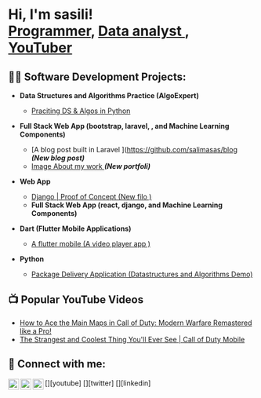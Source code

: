 <h1>Hi, I'm sasili! <br/><a href="https://github.com/salimansas">Programmer</a>, <a href="https://www.linkedin.com/in/salimansas2017/"> Data analyst </a>, <a href="https://www.youtube.com/@wins_Signature">YouTuber</a></h1>

<h2>👨‍💻 Software Development Projects:</h2>

- <b>Data Structures and Algorithms Practice (AlgoExpert)</b>
  - [Praciting DS & Algos in Python](https://github.com/salimansas/Algorithms-Practice)
  
- <b>Full Stack Web App (bootstrap, laravel, , and Machine Learning Components)</b>
  - [A blog post built in Laravel ](https://github.com/salimasas/blog <b><i>(New blog post)</b></i>
  - [Image About my work ](https://github.com/Salimansas/New-portofoli) <b><i>(New portfoli)</b></i>
  
- <b>Web App</b>
  - [Django | Proof of Concept (New filo )](https://github.com/salimansas/New)
  - <b>Full Stack Web App (react, django, and Machine Learning Components)</b>
  
- <b>Dart (Flutter Mobile Applications)</b>
  - [A flutter mobile (A video player app )](https://github.com/salimansas/flutterjojo)
 
- <b>Python</b>
  - [Package Delivery Application (Datastructures and Algorithms Demo)](https://github.com/salimansas/Python-Pathfinding-Algorithm)

<h2>📺 Popular YouTube Videos</h2>

- [How to Ace the Main Maps in Call of Duty: Modern Warfare Remastered like a Pro!](https://www.youtube.com/watch?v=905JCsvEz3Q)
- [The Strangest and Coolest Thing You'll Ever See | Call of Duty Mobile](https://www.youtube.com/watch?v=D5b4OKiZTq8)



<h2> 🤳 Connect with me:</h2>

[<img align="left" alt="@wins_Signature | YouTube" width="22px" src="https://cdn.jsdelivr.net/npm/simple-icons@v3/icons/youtube.svg" />][youtube]
[<img align="left" alt="@wins_Signature | Twitter" width="22px" src="https://cdn.jsdelivr.net/npm/simple-icons@v3/icons/twitter.svg" />][twitter]
[<img align="left" alt="Salimansas | LinkedIn" width="22px" src="https://cdn.jsdelivr.net/npm/simple-icons@v3/icons/linkedin.svg" />][linkedin]
